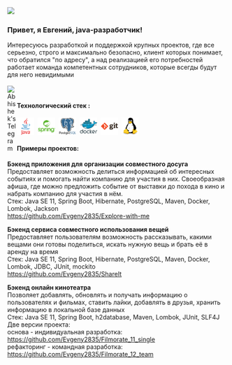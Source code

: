 <div id="header" align="left">
  <img src="https://media.giphy.com/media/Y4ak9Ki2GZCbJxAnJD/giphy.gif" width="100"/>
</div>

 <h3>
  Привет, я Евгений, java-разработчик! <br />
 </h3>
  Интересуюсь разработкой и поддержкой крупных проектов, где все серьезно, строго и максимально безопасно, клиент которых понимает, что обратился "по адресу", а над реализацией его потребностей работает команда компетентных сотрудников, которые всегды будут для него невидимыми <br />
<br />

</a>
<a href="https://t.me/EvgenyMur">
  <img align="left" alt="Abhishek's Telegram" width="22px" src="https://cdn.jsdelivr.net/npm/simple-icons@v3/icons/telegram.svg" />
</a>

<br />

#### Технологический стек :
<div>
  <img src="https://github.com/devicons/devicon/blob/master/icons/java/java-original-wordmark.svg" title="Java" alt="Java" width="40" height="40"/>&nbsp;
  <img src="https://github.com/devicons/devicon/blob/master/icons/spring/spring-original-wordmark.svg" title="Spring" alt="Spring" width="40" height="40"/>&nbsp;
  <img src="https://github.com/devicons/devicon/blob/master/icons/postgresql/postgresql-original-wordmark.svg" title="PostgreSQL" alt="PostgreSQL" width="40" height="40"/>&nbsp;
  <img src="https://github.com/devicons/devicon/blob/master/icons/docker/docker-original-wordmark.svg" title="Docker" alt="Docker" width="40" height="40"/>&nbsp;
  <img src="https://github.com/devicons/devicon/blob/master/icons/git/git-original-wordmark.svg" title="Git" alt="Git" width="40" height="40"/>&nbsp;
  <img src="https://github.com/devicons/devicon/blob/master/icons/linux/linux-original.svg" title="Linux" alt="Linux" width="40" height="40"/>&nbsp;
<div>
  
#### Примеры проектов:
  
**Бэкенд приложения для организации совместного досуга** <br />
Предоставляет возможность делиться информацией об интересных событиях и помогать найти
компанию для участия в них. Своеобразная афиша, где можно предложить событие
от выставки до похода в кино и набрать компанию для участия в нём.<br />
Стек: Java SE 11, Spring Boot, Hibernate, PostgreSQL, Maven, Docker, Lombok, Jackson<br />
https://github.com/Evgeny2835/Explore-with-me

**Бэкенд сервиса совместного использования вещей** <br />
Предоставляет пользователям возможность рассказывать, какими вещами они готовы поделиться, искать нужную вещь и брать её в аренду на время<br />
Стек: Java SE 11, Spring Boot, Hibernate, PostgreSQL, Maven, Docker, Lombok, JDBC, JUnit, mockito<br />
https://github.com/Evgeny2835/ShareIt

**Бэкенд онлайн кинотеатра** <br />
Позволяет добавлять, обновлять и получать информацию о пользователях и фильмах, ставить лайки, добавлять в друзья, хранить
информацию в локальной базе данных <br />
Стек: Java SE 11, Spring Boot, h2database, Maven, Lombok, JUnit, SLF4J<br />
Две версии проекта: <br />
основа - индивидуальная разработка: https://github.com/Evgeny2835/Filmorate_11_single <br /> 
рефакторинг - командная разработка: https://github.com/Evgeny2835/Filmorate_12_team
  
   <!--
 <img src="https://media.giphy.com/media/WUlplcMpOCEmTGBtBW/giphy.gif" width="30"> 

<img src="https://github.com/devicons/devicon/blob/master/icons/jira/jira-original-wordmark.svg" title="Jira" alt="Jira" width="40" height="40"/>&nbsp;

  <img src="https://media.giphy.com/media/hvRJCLFzcasrR4ia7z/giphy.gif" width="30px"/>

#### Обо мне :

 Как написать мне:
 [![Telegram Badge](https://img.shields.io/badge/Telegram-blue?style=for-the-badge&logo=telegram&logoColor=white)](https://t.me/EvgenyMur)

<a href="https://vk.com/eatitov">
  <img align="left" alt="VKontakte" width="22px" src="https://cdn.jsdelivr.net/npm/simple-icons@v3/icons/vk.svg" />
</a>
---
 
-->
